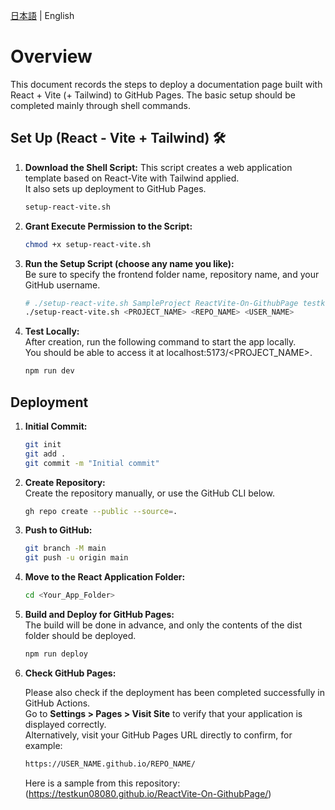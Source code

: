 [日本語](README.md) | English

# Overview
This document records the steps to deploy a documentation page built with React + Vite (+ Tailwind) to GitHub Pages.
The basic setup should be completed mainly through shell commands.

## Set Up (React - Vite + Tailwind) 🛠️

1. **Download the Shell Script:** 
   This script creates a web application template based on React-Vite with Tailwind applied.  
   It also sets up deployment to GitHub Pages.
   ```bash
   setup-react-vite.sh
   ```
2. **Grant Execute Permission to the Script:**  
   ```bash
   chmod +x setup-react-vite.sh
   ```
3. **Run the Setup Script (choose any name you like):**  
   Be sure to specify the frontend folder name, repository name, and your GitHub username.
   ```bash
   # ./setup-react-vite.sh SampleProject ReactVite-On-GithubPage testkun08080
   ./setup-react-vite.sh <PROJECT_NAME> <REPO_NAME> <USER_NAME>
   ```
4. **Test Locally:**  
   After creation, run the following command to start the app locally.  
   You should be able to access it at localhost:5173/<PROJECT_NAME>.
   ```bash
   npm run dev
   ```

## Deployment
1. **Initial Commit:**  
   ```bash
   git init
   git add .
   git commit -m "Initial commit"
   ```
2. **Create Repository:**  
   Create the repository manually, or use the GitHub CLI below.
   ```bash
   gh repo create --public --source=.
   ```
3. **Push to GitHub:**  
   ```bash
   git branch -M main 
   git push -u origin main
   ```
4. **Move to the React Application Folder:**  
   ```bash
   cd <Your_App_Folder>
   ```
5. **Build and Deploy for GitHub Pages:**  
   The build will be done in advance, and only the contents of the dist folder should be deployed.
   ```bash
   npm run deploy
   ```
6. **Check GitHub Pages:**
   
   Please also check if the deployment has been completed successfully in GitHub Actions. <br>
   Go to **Settings > Pages > Visit Site** to verify that your application is displayed correctly.<br>
   Alternatively, visit your GitHub Pages URL directly to confirm, for example:
   
    ```bash
    https://USER_NAME.github.io/REPO_NAME/
   ```
   
   Here is a sample from this repository:(https://testkun08080.github.io/ReactVite-On-GithubPage/)
